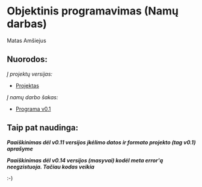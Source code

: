 # Objektinis programavimas (Namų darbas)
Matas Amšiejus
## Nuorodos:
*Į projektų versijas:*
* [Projektas](https://github.com/iLoveCepelinai/Objektinis_programavimas/releases)

*Į namų darbo šakas:*
* [Programa v0.1](https://github.com/iLoveCepelinai/Objektinis_programavimas/tree/v_0.1)

## Taip pat naudinga:
***Paaiškinimas dėl v0.11 versijos įkėlimo datos ir formato projekto (tag v0.1) aprašyme***

***Paaiškinimas dėl v0.14 versijos (masyvai) kodėl meta error'ą neegzistuoja. Tačiau kodas veikia***

:-)
